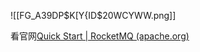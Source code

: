 ![[FG_A39DP$K[Y{ID$20WCYWW.png]]

看官网[Quick Start | RocketMQ (apache.org)](https://rocketmq.apache.org/docs/quickStart/01quickstart/)
